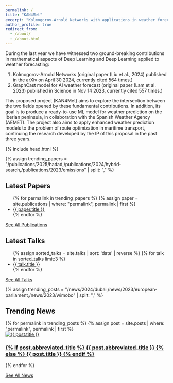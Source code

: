 ```yaml
---
permalink: /
title: "KAN4Met"
excerpt: "Kolmogorov-Arnold Networks with applications in weather forecasting (KAN4Met)"
author_profile: true
redirect_from: 
  - /about/
  - /about.html
---
```


During the last year we have witnessed two ground-breaking contributions in mathematical aspects of Deep Learning and Deep Learning applied to weather forecasting:

1. Kolmogorov-Arnold Networks (original paper (Liu et al., 2024) published in the arXiv on April 30 2024, currently cited 564 times.)
2. GraphCast model for AI weather forecast (original paper (Lam et al. 2023) published in Science in Nov 14 2023, currently cited 557 times.)

This proposed project (KAN4Met) aims to explore the intersection between the two fields opened by these fundamental contributions. In addition, its goal is to produce a ready-to-use ML model for weather prediction on the Iberian peninsula, in collaboration with the Spanish Weather Agency (AEMET). The project also aims to apply enhanced weather prediction models to the problem of route optimization in maritime transport, continuing the research developed by the IP of this proposal in the past three years.

<!-- Style -->
{% include head.html %}

<!-- Add this section to display the latest papers in bulletpoints -->
<!--
<h2>Latest Papers</h2>
<ul class="latest-articles-container">
  {% assign sorted_papers = site.publications | sort: 'date' | reverse %}
  {% for paper in sorted_papers limit:3 %}
    <li><a href="{{ paper.url }}">{{ paper.title }}</a></li>
  {% endfor %}
</ul>
-->

<!-- Add this section to display the chosen papers in bulletpoints -->
{% assign trending_papers = "/publications/2025/hadad,/publications/2024/hybrid-search,/publications/2023/emissions" | split: "," %}

<h2>Latest Papers</h2>
<ul class="latest-articles-container">
  {% for permalink in trending_papers %}
    {% assign paper = site.publications | where: "permalink", permalink | first %}
    <li><a href="{{ paper.url }}">{{ paper.title }}</a></li>
  {% endfor %}
</ul>

<a href="{{ site.baseurl }}/publications/" class="button">See All Publications</a>

<!-- Add this section to display the latest talks in bulletpoints -->
<h2>Latest Talks</h2>
<ul class="latest-talks-container">
  {% assign sorted_talks = site.talks | sort: 'date' | reverse %}
  {% for talk in sorted_talks limit:3 %}
    <li><a href="{{ talk.url }}">{{ talk.title }}</a></li>
  {% endfor %}
</ul>

<a href="{{ site.baseurl }}/talks/" class="button">See All Talks</a>

<!-- Add this section to display the three latest news articles horizontally -->
<!-- <h2>Latest News</h2>
<div class="latest-news-container">
  {% for post in site.posts limit:3 %}
    <div class="news-item">
      <a href="{{ post.url }}">
        <img src="{{ post.featured_image }}" alt="{{ post.title }}" style="max-width: 100%; height: auto;">
        <h3>{{ post.title }}</h3>
      </a>
    </div>
  {% endfor %}
</div>
-->

<!-- Add this section to display three chosen news articles horizontally -->
{% assign trending_posts = "/news/2024/dubai,/news/2023/european-parliament,/news/2023/wimobo" | split: "," %}

<h2>Trending News</h2>
<div class="latest-news-container">
  {% for permalink in trending_posts %}
    {% assign post = site.posts | where: "permalink", permalink | first %}
    <div class="news-item" style="position: relative;">
      <a href="{{ post.url }}">
        <img src="{{ post.featured_image }}" alt="{{ post.title }}" style="max-width: 100%; height: auto;">
        <h3>
          {% if post.abbreviated_title %}
            {{ post.abbreviated_title }}
          {% else %}
            {{ post.title }}
          {% endif %}
        </h3>
      </a>
    </div>
  {% endfor %}
</div>

<a href="{{ site.baseurl }}/news/" class="button">See All News</a>
